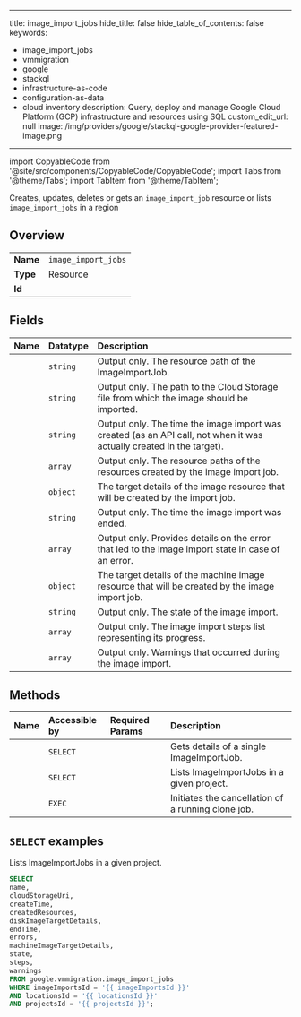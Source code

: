 
---
title: image_import_jobs
hide_title: false
hide_table_of_contents: false
keywords:
  - image_import_jobs
  - vmmigration
  - google
  - stackql
  - infrastructure-as-code
  - configuration-as-data
  - cloud inventory
description: Query, deploy and manage Google Cloud Platform (GCP) infrastructure and resources using SQL
custom_edit_url: null
image: /img/providers/google/stackql-google-provider-featured-image.png
---

import CopyableCode from '@site/src/components/CopyableCode/CopyableCode';
import Tabs from '@theme/Tabs';
import TabItem from '@theme/TabItem';

Creates, updates, deletes or gets an <code>image_import_job</code> resource or lists <code>image_import_jobs</code> in a region

## Overview
<table><tbody>
<tr><td><b>Name</b></td><td><code>image_import_jobs</code></td></tr>
<tr><td><b>Type</b></td><td>Resource</td></tr>
<tr><td><b>Id</b></td><td><CopyableCode code="google.vmmigration.image_import_jobs" /></td></tr>
</tbody></table>

## Fields
| Name | Datatype | Description |
|:-----|:---------|:------------|
| <CopyableCode code="name" /> | `string` | Output only. The resource path of the ImageImportJob. |
| <CopyableCode code="cloudStorageUri" /> | `string` | Output only. The path to the Cloud Storage file from which the image should be imported. |
| <CopyableCode code="createTime" /> | `string` | Output only. The time the image import was created (as an API call, not when it was actually created in the target). |
| <CopyableCode code="createdResources" /> | `array` | Output only. The resource paths of the resources created by the image import job. |
| <CopyableCode code="diskImageTargetDetails" /> | `object` | The target details of the image resource that will be created by the import job. |
| <CopyableCode code="endTime" /> | `string` | Output only. The time the image import was ended. |
| <CopyableCode code="errors" /> | `array` | Output only. Provides details on the error that led to the image import state in case of an error. |
| <CopyableCode code="machineImageTargetDetails" /> | `object` | The target details of the machine image resource that will be created by the image import job. |
| <CopyableCode code="state" /> | `string` | Output only. The state of the image import. |
| <CopyableCode code="steps" /> | `array` | Output only. The image import steps list representing its progress. |
| <CopyableCode code="warnings" /> | `array` | Output only. Warnings that occurred during the image import. |

## Methods
| Name | Accessible by | Required Params | Description |
|:-----|:--------------|:----------------|:------------|
| <CopyableCode code="get" /> | `SELECT` | <CopyableCode code="imageImportJobsId, imageImportsId, locationsId, projectsId" /> | Gets details of a single ImageImportJob. |
| <CopyableCode code="list" /> | `SELECT` | <CopyableCode code="imageImportsId, locationsId, projectsId" /> | Lists ImageImportJobs in a given project. |
| <CopyableCode code="cancel" /> | `EXEC` | <CopyableCode code="imageImportJobsId, imageImportsId, locationsId, projectsId" /> | Initiates the cancellation of a running clone job. |

## `SELECT` examples

Lists ImageImportJobs in a given project.

```sql
SELECT
name,
cloudStorageUri,
createTime,
createdResources,
diskImageTargetDetails,
endTime,
errors,
machineImageTargetDetails,
state,
steps,
warnings
FROM google.vmmigration.image_import_jobs
WHERE imageImportsId = '{{ imageImportsId }}'
AND locationsId = '{{ locationsId }}'
AND projectsId = '{{ projectsId }}'; 
```

